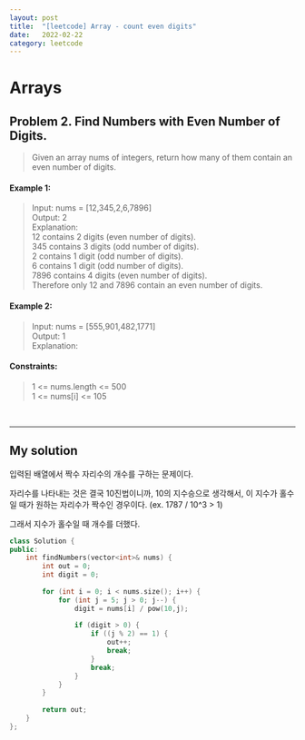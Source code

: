 ```yaml
---
layout: post
title:  "[leetcode] Array - count even digits"
date:   2022-02-22
category: leetcode
---
```


# Arrays

## Problem 2. Find Numbers with Even Number of Digits.
> Given an array nums of integers, return how many of them contain an even number of digits.

#### Example 1:
<blockquote> 
Input: nums = [12,345,2,6,7896] <br>
Output: 2 <br>
Explanation: <br>
12 contains 2 digits (even number of digits). <br>
345 contains 3 digits (odd number of digits). <br>
2 contains 1 digit (odd number of digits). <br>
6 contains 1 digit (odd number of digits). <br>
7896 contains 4 digits (even number of digits). <br>
Therefore only 12 and 7896 contain an even number of digits.
</blockquote>


#### Example 2:
<blockquote> 
Input: nums = [555,901,482,1771] <br>
Output: 1  <br>
Explanation: 
</blockquote>

#### Constraints:
<blockquote> 
1 <= nums.length <= 500 <br>
1 <= nums[i] <= 105
</blockquote>

<br>

---
## My solution

입력된 배열에서 짝수 자리수의 개수를 구하는 문제이다.

자리수를 나타내는 것은 결국 10진법이니까, 10의 지수승으로 생각해서, 이 지수가 홀수일 때가 원하는 자리수가 짝수인 경우이다. (ex. 1787 / 10^3 > 1)

그래서 지수가 홀수일 때 개수를 더했다.

```cpp
class Solution {
public:
    int findNumbers(vector<int>& nums) {
        int out = 0;
        int digit = 0;
        
        for (int i = 0; i < nums.size(); i++) {
            for (int j = 5; j > 0; j--) {
                digit = nums[i] / pow(10,j);
                
                if (digit > 0) {
                    if ((j % 2) == 1) {
                        out++;
                        break;
                    }
                    break;
                }
            }
        }
        
        return out;
    }
};
```
